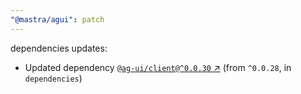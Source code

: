 ```yaml
---
"@mastra/agui": patch
---
```

dependencies updates:
  - Updated dependency [`@ag-ui/client@^0.0.30` ↗︎](https://www.npmjs.com/package/@ag-ui/client/v/0.0.30) (from `^0.0.28`, in `dependencies`)
